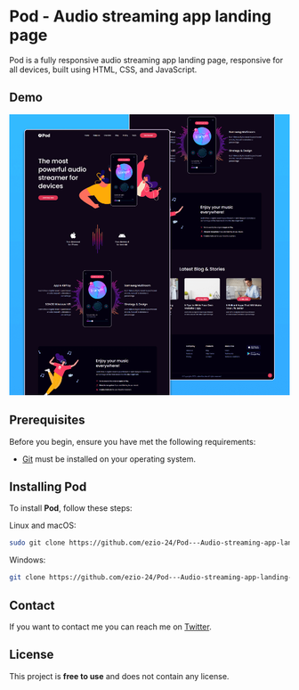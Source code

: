 # Pod - Audio streaming app landing page

<!--    ![GitHub repo size](https://img.shields.io/github/repo-size/codewithsadee/pod-audio_sreaming-app-landing_page)
![GitHub stars](https://img.shields.io/github/stars/codewithsadee/pod-audio_sreaming-app-landing_page)
![GitHub forks](https://img.shields.io/github/forks/codewithsadee/vcard-personal-portfolio?style=social)
     [![Twitter Follow](https://img.shields.io/twitter/follow/codewithsadee_?style=social)](https://twitter.com/intent/follow?screen_name=codewithsadee_)
[![YouTube Video Views](https://img.shields.io/youtube/views/2VN-O7lZX0E?style=social)](https://youtu.be/2VN-O7lZX0E) -->

Pod is a fully responsive audio streaming app landing page, responsive for all devices, built using HTML, CSS, and JavaScript.

## Demo

<img src="https://github.com/ezio-24/Pod---Audio-streaming-app-landing-page/blob/main/website-demo-images/desktop.png" />

## Prerequisites

Before you begin, ensure you have met the following requirements:

* [Git](https://git-scm.com/downloads "Download Git") must be installed on your operating system.

## Installing Pod

To install **Pod**, follow these steps:

Linux and macOS:

```bash
sudo git clone https://github.com/ezio-24/Pod---Audio-streaming-app-landing-page.git
```

Windows:

```bash
git clone https://github.com/ezio-24/Pod---Audio-streaming-app-landing-page.git
```

## Contact

If you want to contact me you can reach me on [Twitter](link).

## License

This project is **free to use** and does not contain any license.
